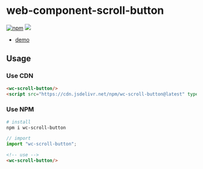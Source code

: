 # web-component-scroll-button

[![npm](https://img.shields.io/npm/v/wc-scroll-button)](https://www.npmjs.com/package/wc-scroll-button) [![](https://img.shields.io/npm/l/wc-scroll-button)](https://www.npmjs.com/package/wc-scroll-button)

- [demo](http://liupj.top/wc-scroll-button)

## Usage

### Use CDN

```html
<wc-scroll-button/>
<script src="https://cdn.jsdelivr.net/npm/wc-scroll-button@latest" type="module"></script>
```

### Use NPM

```bash
# install
npm i wc-scroll-button
```
```js
// import
import "wc-scroll-button";
```
```html
<!-- use -->
<wc-scroll-button/>
```
